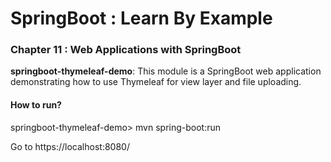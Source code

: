 # SpringBoot : Learn By Example


### Chapter 11 : Web Applications with SpringBoot

**springboot-thymeleaf-demo**: This module is a SpringBoot web application demonstrating how to use Thymeleaf for view layer and file uploading.

#### How to run?


springboot-thymeleaf-demo> mvn spring-boot:run

Go to https://localhost:8080/